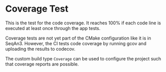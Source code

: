 <!--
SPDX-FileCopyrightText: 2006-2024 Knut Reinert & Freie Universität Berlin
SPDX-FileCopyrightText: 2016-2024 Knut Reinert & MPI für molekulare Genetik
SPDX-License-Identifier: CC0-1.0
-->

# Coverage Test

This is the test for the code coverage.
It reaches 100% if each code line is executed at least once through the app tests.

Coverage tests are not yet part of the CMake configuration like it is in SeqAn3.
However, the CI tests code coverage by running gcov and uploading the results to codecov.

The custom build type `Coverage` can be used to configure the project such that coverage reports are possible.

